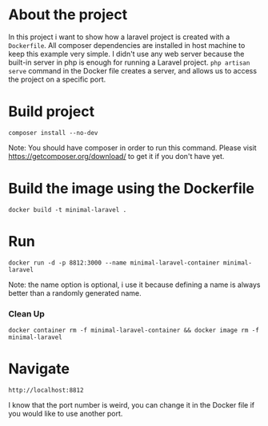 # About the project

In this project i want to show how a laravel project is created with a `Dockerfile`. All composer dependencies are installed in host machine to keep this example very simple. I didn't use any web server because the built-in server in php is enough for running a Laravel project. `php artisan serve` command in the Docker file creates a server, and allows us to access the project on a specific port.  

# Build project

    composer install --no-dev

Note: You should have composer in order to run this command. Please visit https://getcomposer.org/download/ to get it if you don't have yet.

# Build the image using the Dockerfile
    docker build -t minimal-laravel .

# Run
    docker run -d -p 8812:3000 --name minimal-laravel-container minimal-laravel

Note: the name option is optional, i use it because defining a name is always better than a randomly generated name.
    
### Clean Up
    docker container rm -f minimal-laravel-container && docker image rm -f minimal-laravel

# Navigate
    http://localhost:8812

I know that the port number is weird, you can change it in the Docker file if you would like to use another port.
